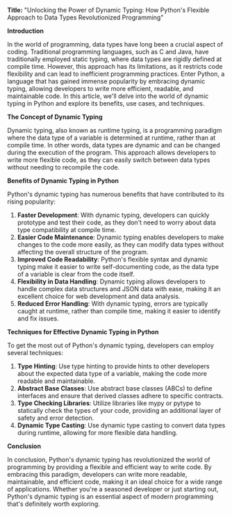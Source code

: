 **Title:** "Unlocking the Power of Dynamic Typing: How Python's Flexible Approach to Data Types Revolutionized Programming"

**Introduction**

In the world of programming, data types have long been a crucial aspect of coding. Traditional programming languages, such as C and Java, have traditionally employed static typing, where data types are rigidly defined at compile time. However, this approach has its limitations, as it restricts code flexibility and can lead to inefficient programming practices. Enter Python, a language that has gained immense popularity by embracing dynamic typing, allowing developers to write more efficient, readable, and maintainable code. In this article, we'll delve into the world of dynamic typing in Python and explore its benefits, use cases, and techniques.

**The Concept of Dynamic Typing**

Dynamic typing, also known as runtime typing, is a programming paradigm where the data type of a variable is determined at runtime, rather than at compile time. In other words, data types are dynamic and can be changed during the execution of the program. This approach allows developers to write more flexible code, as they can easily switch between data types without needing to recompile the code.

**Benefits of Dynamic Typing in Python**

Python's dynamic typing has numerous benefits that have contributed to its rising popularity:

1. **Faster Development**: With dynamic typing, developers can quickly prototype and test their code, as they don't need to worry about data type compatibility at compile time.
2. **Easier Code Maintenance**: Dynamic typing enables developers to make changes to the code more easily, as they can modify data types without affecting the overall structure of the program.
3. **Improved Code Readability**: Python's flexible syntax and dynamic typing make it easier to write self-documenting code, as the data type of a variable is clear from the code itself.
4. **Flexibility in Data Handling**: Dynamic typing allows developers to handle complex data structures and JSON data with ease, making it an excellent choice for web development and data analysis.
5. **Reduced Error Handling**: With dynamic typing, errors are typically caught at runtime, rather than compile time, making it easier to identify and fix issues.

**Techniques for Effective Dynamic Typing in Python**

To get the most out of Python's dynamic typing, developers can employ several techniques:

1. **Type Hinting**: Use type hinting to provide hints to other developers about the expected data type of a variable, making the code more readable and maintainable.
2. **Abstract Base Classes**: Use abstract base classes (ABCs) to define interfaces and ensure that derived classes adhere to specific contracts.
3. **Type Checking Libraries**: Utilize libraries like mypy or pytype to statically check the types of your code, providing an additional layer of safety and error detection.
4. **Dynamic Type Casting**: Use dynamic type casting to convert data types during runtime, allowing for more flexible data handling.

**Conclusion**

In conclusion, Python's dynamic typing has revolutionized the world of programming by providing a flexible and efficient way to write code. By embracing this paradigm, developers can write more readable, maintainable, and efficient code, making it an ideal choice for a wide range of applications. Whether you're a seasoned developer or just starting out, Python's dynamic typing is an essential aspect of modern programming that's definitely worth exploring.